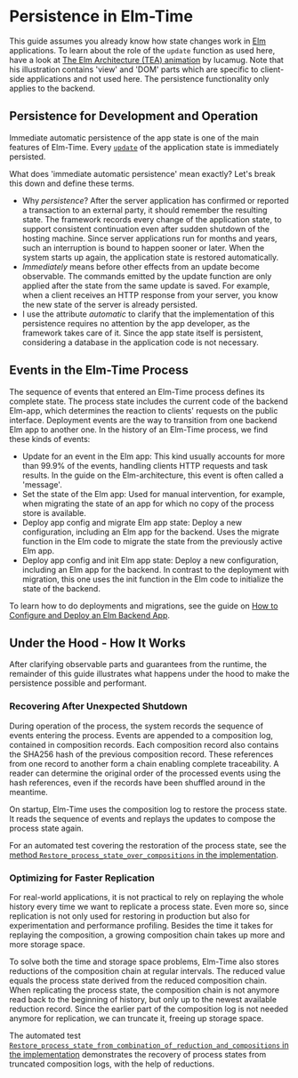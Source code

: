 # Persistence in Elm-Time

This guide assumes you already know how state changes work in [Elm](https://elm-lang.org) applications. To learn about the role of the `update` function as used here, have a look at [The Elm Architecture (TEA) animation](https://medium.com/@l.mugnaini/the-elm-architecture-tea-animation-3efc555e8faf) by lucamug. Note that his illustration contains 'view' and 'DOM' parts which are specific to client-side applications and not used here. The persistence functionality only applies to the backend.

## Persistence for Development and Operation

Immediate automatic persistence of the app state is one of the main features of Elm-Time. Every [`update`](http://toreto.re/tea/) of the application state is immediately persisted.

What does 'immediate automatic persistence' mean exactly? Let's break this down and define these terms.

+ Why *persistence*? After the server application has confirmed or reported a transaction to an external party, it should remember the resulting state. The framework records every change of the application state, to support consistent continuation even after sudden shutdown of the hosting machine. Since server applications run for months and years, such an interruption is bound to happen sooner or later. When the system starts up again, the application state is restored automatically.
+ *Immediately* means before other effects from an update become observable. The commands emitted by the update function are only applied after the state from the same update is saved. For example, when a client receives an HTTP response from your server, you know the new state of the server is already persisted.
+ I use the attribute *automatic* to clarify that the implementation of this persistence requires no attention by the app developer, as the framework takes care of it. Since the app state itself is persistent, considering a database in the application code is not necessary.

## Events in the Elm-Time Process

The sequence of events that entered an Elm-Time process defines its complete state. The process state includes the current code of the backend Elm-app, which determines the reaction to clients' requests on the public interface. Deployment events are the way to transition from one backend Elm app to another one. In the history of an Elm-Time process, we find these kinds of events:

+ Update for an event in the Elm app: This kind usually accounts for more than 99.9% of the events, handling clients HTTP requests and task results. In the guide on the Elm-architecture, this event is often called a 'message'.
+ Set the state of the Elm app: Used for manual intervention, for example, when migrating the state of an app for which no copy of the process store is available.
+ Deploy app config and migrate Elm app state: Deploy a new configuration, including an Elm app for the backend. Uses the migrate function in the Elm code to migrate the state from the previously active Elm app.
+ Deploy app config and init Elm app state: Deploy a new configuration, including an Elm app for the backend. In contrast to the deployment with migration, this one uses the init function in the Elm code to initialize the state of the backend.

To learn how to do deployments and migrations, see the guide on [How to Configure and Deploy an Elm Backend App](./how-to-configure-and-deploy-an-elm-backend-app.md).

## Under the Hood - How It Works

After clarifying observable parts and guarantees from the runtime, the remainder of this guide illustrates what happens under the hood to make the persistence possible and performant.

### Recovering After Unexpected Shutdown

During operation of the process, the system records the sequence of events entering the process. Events are appended to a composition log, contained in composition records. Each composition record also contains the SHA256 hash of the previous composition record. These references from one record to another form a chain enabling complete traceability. A reader can determine the original order of the processed events using the hash references, even if the records have been shuffled around in the meantime.

On startup, Elm-Time uses the composition log to restore the process state. It reads the sequence of events and replays the updates to compose the process state again.

For an automated test covering the restoration of the process state, see the [method `Restore_process_state_over_compositions` in the implementation](https://github.com/elm-time/elm-time/blob/512bea42674f6d214745c73af8d20c52bca096f6/implement/PersistentProcess/PersistentProcess.Test/TestPersistentProcess.cs#L111-L153).

### Optimizing for Faster Replication

For real-world applications, it is not practical to rely on replaying the whole history every time we want to replicate a process state. Even more so, since replication is not only used for restoring in production but also for experimentation and performance profiling.
Besides the time it takes for replaying the composition, a growing composition chain takes up more and more storage space.

To solve both the time and storage space problems, Elm-Time also stores reductions of the composition chain at regular intervals. The reduced value equals the process state derived from the reduced composition chain. When replicating the process state, the composition chain is not anymore read back to the beginning of history, but only up to the newest available reduction record. Since the earlier part of the composition log is not needed anymore for replication, we can truncate it, freeing up storage space.

The automated test [`Restore_process_state_from_combination_of_reduction_and_compositions` in the implementation](https://github.com/elm-time/elm-time/blob/512bea42674f6d214745c73af8d20c52bca096f6/implement/PersistentProcess/PersistentProcess.Test/TestPersistentProcess.cs#L155-L220) demonstrates the recovery of process states from truncated composition logs, with the help of reductions.
